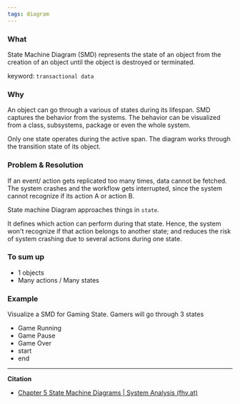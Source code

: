 ```yaml
---
tags: diagram
---
```


### What
State Machine Diagram (SMD) represents the state of an object from the creation of an object until the object is destroyed or terminated.

keyword: `transactional data`

### Why
An object can go through a various of states during its lifespan. SMD captures the behavior from the systems. The behavior can be visualized from a class, subsystems, package or even the whole system. 

Only one state operates during the active span. The diagram works through the transition state of its object.

### Problem & Resolution
If an event/ action gets replicated too many times, data cannot be fetched. The system crashes and the workflow gets interrupted, since the system cannot recognize if its action A or action B.

State machine Diagram approaches things in `state`.

It defines which action can perform during that state. Hence, the system won't recognize if that action belongs to another state; and reduces the risk of system crashing due to several actions during one state. 

### To sum up
- 1 objects
- Many actions / Many states

### Example
Visualize a SMD for Gaming State.
Gamers will go through 3 states
- Game Running
- Game Pause
- Game Over
- start
- end

---

**Citation**
- [Chapter 5 State Machine Diagrams | System Analysis (fhv.at)](https://homepages.fhv.at/thjo/lecturenotes/sysan/state-machine-diagrams.html)
